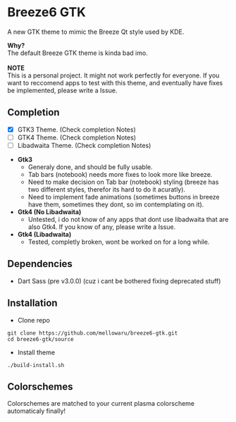 # Breeze6 GTK
A new GTK theme to mimic the Breeze Qt style used by KDE.

**Why?** <br>
The default Breeze GTK theme is kinda bad imo. <br>
<br>
**NOTE** <br>
This is a personal project. It might not work perfectly for everyone. If you want to reccomend apps to test with this theme, and eventually have fixes be implemented, please write a Issue.

## Completion
- [x] GTK3 Theme. (Check completion Notes)
- [ ] GTK4 Theme. (Check completion Notes)
- [ ] Libadwaita Theme. (Check completion Notes)<br>

- **Gtk3**
  - Generaly done, and should be fully usable.
  - Tab bars (notebook) needs more fixes to look more like breeze.
  - Need to make decision on Tab bar (notebook) styling (breeze has two different styles, therefor its hard to do it acuratly).
  - Need to implement fade animations (sometimes buttons in breeze have them, sometimes they dont, so im contemplating on it).
- **Gtk4 (No Libadwaita)**
  - Untested, i do not know of any apps that dont use libadwaita that are also Gtk4. If you know of any, please write a Issue.
- **Gtk4 (Libadwaita)**
  - Tested, completly broken, wont be worked on for a long while.

## Dependencies
- Dart Sass (pre v3.0.0) (cuz i cant be bothered fixing deprecated stuff)

## Installation
- Clone repo
```
git clone https://github.com/mellowaru/breeze6-gtk.git
cd breeze6-gtk/source
```

- Install theme <br>
```
./build-install.sh
```

## Colorschemes
Colorschemes are matched to your current plasma colorscheme automaticaly finally!
